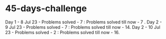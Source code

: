# 45-days-challenge
Day 1  - 8  Jul 23 - Problems solved - 7 : Problems solved till now - 7 .
Day 2  - 9  Jul 23 - Problems solved - 7 : Problems solved till now - 14.
Day 2  - 10 Jul 23 - Problems solved - 2 : Problems solved till now -  16.

